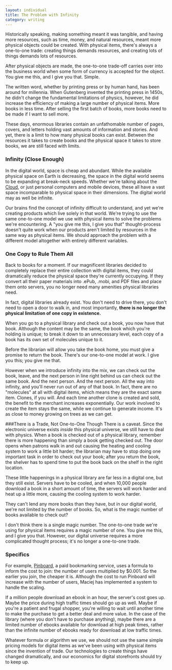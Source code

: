 ```yaml
---
layout: individual
title: The Problem with Infinity
category: writing
---
```


Historically speaking, making something meant it was tangible, and having more resources, such as time, money, and natural resources, meant more physical objects could be created. With physical items, there's always a one-to-one trade: creating things demands resources, and creating lots of things demands lots of resources.

After physical objects are made, the one-to-one trade-off carries over into the business world when some form of currency is accepted for the object. You give me this, and I give you that. Simple.

The written word, whether by printing press or by human hand, has been around for millennia. When Gutenberg invented the printing press in 1450s, he didn't change the fundamental limitations of physics, however, he did increase the efficiency of making a large number of physical items. More books in less time. After selling the first batch of books, more books need to be made if I want to sell more.

These days, enormous libraries contain an unfathomable number of pages, covers, and letters holding vast amounts of information and stories. And yet, there is a limit to how many physical books can exist. Between the resources it takes to create books and the physical space it takes to store books, we are still faced with limits.

### Infinity (Close Enough)
In the digital world, space is cheap and abundant. While the available physical space on Earth is decreasing, the space in the digital world seems to be expanding at break-neck speeds. Whether we're talking about the [Cloud](http://en.wikipedia.org/wiki/Cloud_computing), or just personal computers and mobile devices, these all have a vast space incomparable to physical space in their dimensions. The digital world may as well be infinite.

Our brains find the concept of infinity difficult to understand, and yet we're creating products which live solely in that world. We're trying to use the same one-to-one model we use with physical items to solve the problems we're encountering. A "you give me this, I give you that" thought-process doesn't quite work when our products aren't limited by resources in the same way as physical items. We should approach the problem with a different model altogether with entirely different variables.

### One Copy to Rule Them All
Back to books for a moment. If our magnificent libraries decided to completely replace their entire collection with digital items, they could dramatically reduce the physical space they're currently occupying. If they convert all their paper materials into .ePub, .mobi, and PDF files and place them onto servers, you no longer need many amenities physical libraries need. 

In fact, digital libraries already exist. You don't need to drive there, you don't need to open a door to walk in, and most importantly, __there is no longer the physical limitation of one copy in existence.__

When you go to a physical library and check out a book, you now have that book. Although the content may be the same, the book which you're holding is unique; to break it down to an unnecessary level, each copy of a book has its own set of molecules unique to it.  

Before the librarian will allow you take the book home, you must give a promise to return the book. There's our one-to-one model at work. I give you this; you give me that.

However when we introduce infinity into the mix, we can check out the book, leave, and the next person in line right behind us can check out the same book. And the next person. And the next person. All the way into infinity, and you'll never run out of any of that book. In fact, there are no "molecules" at all with digital items, which means they are the exact same item. Clones, if you will. And each time another clone is created and sold, the benefit to the merchant increases exponentially. Our work involved to create the item stays the same, while we continue to generate income. It's as close to money growing on trees as we can get.

###There is a Trade, Not One-to-One Though
There is a caveat. Since the electronic universe exists *inside* this physical universe, we still have to deal with physics. When a book is checked out of a physical library, remember there is more happening than simply a book getting checked out. The door opens when patrons walk in and out causing the heating and cooling system to work a little bit harder; the librarian may have to stop doing one important task in order to check out your book; after you return the book, the shelver has to spend time to put the book back on the shelf in the right location.

These little happenings in a physical library are far less in a digital one, but they still exist. Servers have to be cooled, and when 10,000 people download a book in a short amount of time, the servers will work harder and heat up a little more, causing the cooling system to work harder.

They can't lend any more books than they have, but in our digital world, we're not limited by the number of books. So, what is the magic number of books available to check out?

I don't think there is a single magic number. The one-to-one trade we're using for physical items requires a magic number of one. You give me this, and I give you that. However, our digital universe requires a more complicated thought process; it's no longer a one-to-one trade.

### Specifics
For example, [Pinboard](http://pinboard.in), a paid bookmarking service, uses a formula to inform the cost to join: the number of users multiplied by $0.001. So the earlier you join, the cheaper it is. Although the cost to run Pinboard will increase with the number of users, Maciej has implemented a system to handle the scaling.

If a million people download an ebook in an hour, the server's cost goes up. Maybe the price during high traffic times should go up as well. Maybe if you're a patient and frugal shopper, you're willing to wait until another time to make the purchase to get a better deal and more value. In the case of the library (where you don't have to purchase anything), maybe there are a limited number of ebooks available for download at high peak times, rather than the infinite number of ebooks ready for download at low traffic times.

Whatever formula or algorithm we use, we should not use the same simple pricing models for digital items as we've been using with physical items since the invention of trade. Our technologies to create things have changed dramatically, and our economics for digital storefronts should try to keep up.